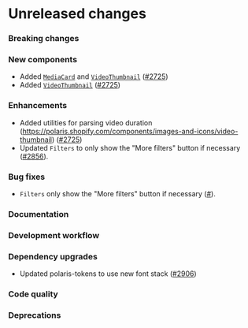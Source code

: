 # Unreleased changes

### Breaking changes

### New components

- Added [`MediaCard`](https://polaris.shopify.com/components/structure/video-card) and [`VideoThumbnail`](https://polaris.shopify.com/components/images-and-icons/video-thumbnail) ([#2725](https://github.com/Shopify/polaris-react/pull/2725))
- Added [`VideoThumbnail`](https://polaris.shopify.com/components/images-and-icons/video-thumbnail) ([#2725](https://github.com/Shopify/polaris-react/pull/2725))

### Enhancements

- Added utilities for parsing video duration (https://polaris.shopify.com/components/images-and-icons/video-thumbnail) ([#2725](https://github.com/Shopify/polaris-react/pull/2725))
- Updated `Filters` to only show the "More filters" button if necessary ([#2856](https://github.com/Shopify/polaris-react/pull/2856)).

### Bug fixes

- `Filters` only show the "More filters" button if necessary ([#](https://github.com/Shopify/polaris-react/pull/2856)).

### Documentation

### Development workflow

### Dependency upgrades

- Updated polaris-tokens to use new font stack ([#2906](https://github.com/Shopify/polaris-react/pull/2906))

### Code quality

### Deprecations
